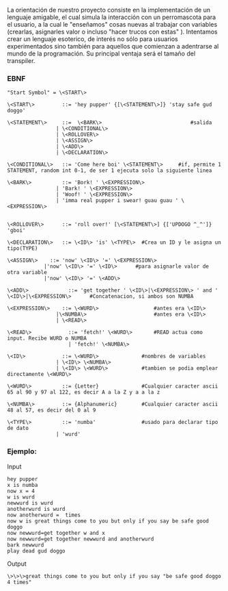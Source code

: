 La orientación de nuestro proyecto consiste en la implementación de un lenguaje amigable, el cual simula la interacción con un perromascota para el usuario, a la cual le "enseñamos" cosas nuevas al trabajar con variables (crearlas, asignarles valor o incluso "hacer trucos con estas" ). Intentamos crear un lenguaje esoterico, de interés no sólo para usuarios experimentados sino también para aquellos que comienzan a adentrarse al mundo de la programación. Su principal ventaja será el tamaño del transpiler.

### EBNF
```
"Start Symbol" = \<START\>

\<START\>         ::= 'hey pupper' {[\<STATEMENT\>]} 'stay safe gud doggo' 

\<STATEMENT\>     ::=  \<BARK\>                				#salida
                | \<CONDITIONAL\>
                | \<ROLLOVER\>
	        	| \<ASSIGN\>
	        	| \<ADD\>
	        	| \<DECLARATION\>

\<CONDITIONAL\>   ::= 'Come here boi' \<STATEMENT\>     #if, permite 1 STATEMENT, random int 0-1, de ser 1 ejecuta solo la siguiente linea

\<BARK\>          ::= 'Bork! ' \<EXPRESSION\>
                | 'Bark! ' \<EXPRESSION\>
                | 'Woof! ' \<EXPRESSION\>
                | 'imma real pupper i swear! guau guau ' \<EXPRESSION\>


\<ROLLOVER\>      ::= 'roll over!' [\<STATEMENT\>] {['UPDOGO ^_^']} 'gboi'

\<DECLARATION\>   ::= \<ID\> 'is' \<TYPE\>	#Crea un ID y le asigna un tipo(TYPE)

\<ASSIGN\>    ::= 'now' \<ID\> '=' \<EXPRESSION\>
            |'now' \<ID\> '=' \<ID\>      #para asignarle valor de otra variable
            |'now' \<ID\> '=' \<ADD\>

\<ADD\>             ::= 'get together ' \<ID\>|\<EXPRESSION\> ' and ' \<ID\>|\<EXPRESSION\>      #Concatenacion, si ambos son NUMBA 

\<EXPRESSION\>    ::= \<WURD\>                  #antes era \<ID\>
                |\<NUMBA\>                      #antes era \<ID\>
	        	| \<READ\>
	        	
\<READ\>            ::= 'fetch!' \<WURD\>		#READ actua como input. Recibe WURD o NUMBA
                    | 'fetch!' \<NUMBA\>

\<ID\>            ::= \<WURD\>         		#nombres de variables
	        	| \<ID\> \<NUMBA\>
	        	| \<ID\> \<WURD\>			#tambien se podia emplear directamente \<WURD\> 

\<WURD\>          ::= {Letter}          	#Cualquier caracter ascii 65 al 90 y 97 al 122, es decir A a la Z y a a la z

\<NUMBA\>         ::= {Alphanumeric}    	#Cualquier caracter ascii 48 al 57, es decir del 0 al 9

\<TYPE\>          ::= 'numba'           	#usado para declarar tipo de dato
	        	| 'wurd'
```
### Ejemplo:

Input
```
hey pupper
x is numba
now x = 4
w is wurd
newwurd is wurd
anotherwurd is wurd
now anotherwurd =  times
now w is great things come to you but only if you say be safe good doggo 
now newwurd=get together w and x
now newwurd=get together newwurd and anotherwurd
bark newwurd
play dead gud doggo
```
Output
```
\>\>\>great things come to you but only if you say "be safe good doggo 4 times"
```